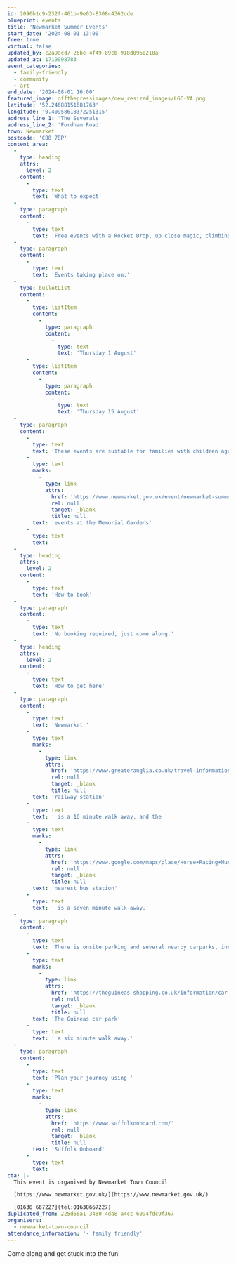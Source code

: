 ```yaml
---
id: 2096b1c9-232f-461b-9e03-8308c4362cde
blueprint: events
title: 'Newmarket Summer Events'
start_date: '2024-08-01 13:00'
free: true
virtual: false
updated_by: c2a9acd7-26be-4f49-89cb-918d0960210a
updated_at: 1719998783
event_categories:
  - family-friendly
  - community
  - art
end_date: '2024-08-01 16:00'
featured_image: offthepressimages/new_resized_images/LGC-VA.png
latitude: '52.24688151681763'
longitude: '0.40958618372251315'
address_line_1: 'The Severals'
address_line_2: 'Fordham Road'
town: Newmarket
postcode: 'CB8 7BP'
content_area:
  -
    type: heading
    attrs:
      level: 2
    content:
      -
        type: text
        text: 'What to expect'
  -
    type: paragraph
    content:
      -
        type: text
        text: 'Free events with a Rocket Drop, up close magic, climbing wall (1 Aug), RPM bike trial display (15 Aug), large fairground ride, and much, much more!'
  -
    type: paragraph
    content:
      -
        type: text
        text: 'Events taking place on:'
  -
    type: bulletList
    content:
      -
        type: listItem
        content:
          -
            type: paragraph
            content:
              -
                type: text
                text: 'Thursday 1 August'
      -
        type: listItem
        content:
          -
            type: paragraph
            content:
              -
                type: text
                text: 'Thursday 15 August'
  -
    type: paragraph
    content:
      -
        type: text
        text: 'These events are suitable for families with children aged 10 and under. For families with children aged under 10, check out the '
      -
        type: text
        marks:
          -
            type: link
            attrs:
              href: 'https://www.newmarket.gov.uk/event/newmarket-summer-events-memorial-gardens-3/'
              rel: null
              target: _blank
              title: null
        text: 'events at the Memorial Gardens'
      -
        type: text
        text: .
  -
    type: heading
    attrs:
      level: 2
    content:
      -
        type: text
        text: 'How to book'
  -
    type: paragraph
    content:
      -
        type: text
        text: 'No booking required, just come along.'
  -
    type: heading
    attrs:
      level: 2
    content:
      -
        type: text
        text: 'How to get here'
  -
    type: paragraph
    content:
      -
        type: text
        text: 'Newmarket '
      -
        type: text
        marks:
          -
            type: link
            attrs:
              href: 'https://www.greateranglia.co.uk/travel-information/station-information/nmk'
              rel: null
              target: _blank
              title: null
        text: 'railway station'
      -
        type: text
        text: ' is a 16 minute walk away, and the '
      -
        type: text
        marks:
          -
            type: link
            attrs:
              href: 'https://www.google.com/maps/place/Horse+Racing+Museum/@52.243469,0.4042586,19z/data=!4m23!1m16!4m15!1m6!1m2!1s0x47d8426600107deb:0xf0338d80ad1822a2!2sNewmarket+High+St,+Newmarket+CB8+8JH!2m2!1d0.4051046!2d52.2434653!1m6!1m2!1s0x47d8426898d99ce7:0xd5068503fce0989b!2sThe+Stable+Cafe+%26+Community+Space,+65+High+St,+Newmarket+CB8+8NA!2m2!1d0.4062017!2d52.2439795!3e2!3m5!1s0x47d8426600814977:0x7974ce45dd6fbe4!8m2!3d52.243469!4d0.405055!16s%2Fg%2F11btm3yd2l?entry=ttu'
              rel: null
              target: _blank
              title: null
        text: 'nearest bus station'
      -
        type: text
        text: ' is a seven minute walk away.'
  -
    type: paragraph
    content:
      -
        type: text
        text: 'There is onsite parking and several nearby carparks, including '
      -
        type: text
        marks:
          -
            type: link
            attrs:
              href: 'https://theguineas-shopping.co.uk/information/car-parking.php'
              rel: null
              target: _blank
              title: null
        text: 'The Guineas car park'
      -
        type: text
        text: ' a six minute walk away.'
  -
    type: paragraph
    content:
      -
        type: text
        text: 'Plan your journey using '
      -
        type: text
        marks:
          -
            type: link
            attrs:
              href: 'https://www.suffolkonboard.com/'
              rel: null
              target: _blank
              title: null
        text: 'Suffolk Onboard'
      -
        type: text
        text: .
cta: |-
  This event is organised by Newmarket Town Council

  [https://www.newmarket.gov.uk/](https://www.newmarket.gov.uk/)

  [01638 667227](tel:01638667227)
duplicated_from: 225d66a1-3480-4da8-a4cc-6094fdc9f367
organisers:
  - newmarket-town-council
attendance_information: '- family friendly'
---
```

Come along and get stuck into the fun!